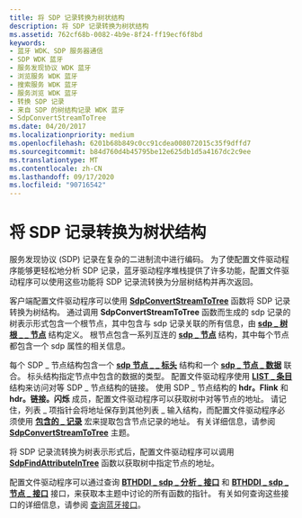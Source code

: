 ```yaml
---
title: 将 SDP 记录转换为树状结构
description: 将 SDP 记录转换为树状结构
ms.assetid: 762cf68b-0082-4b9e-8f24-ff19ecf6f8bd
keywords:
- 蓝牙 WDK、SDP 服务器通信
- SDP WDK 蓝牙
- 服务发现协议 WDK 蓝牙
- 浏览服务 WDK 蓝牙
- 搜索服务 WDK 蓝牙
- 服务浏览 WDK 蓝牙
- 转换 SDP 记录
- 来自 SDP 的树结构记录 WDK 蓝牙
- SdpConvertStreamToTree
ms.date: 04/20/2017
ms.localizationpriority: medium
ms.openlocfilehash: 6201b68b849c0cc91cdea008072015c35f9dffd7
ms.sourcegitcommit: b84d760d4b45795be12e625db1d5a4167dc2c9ee
ms.translationtype: MT
ms.contentlocale: zh-CN
ms.lasthandoff: 09/17/2020
ms.locfileid: "90716542"
---
```

# <a name="converting-sdp-records-to-a-tree-structure"></a>将 SDP 记录转换为树状结构


服务发现协议 (SDP) 记录在复杂的二进制流中进行编码。 为了使配置文件驱动程序能够更轻松地分析 SDP 记录，蓝牙驱动程序堆栈提供了许多功能，配置文件驱动程序可以使用这些功能将 SDP 记录流转换为分层树结构并再次返回。

客户端配置文件驱动程序可以使用 [**SdpConvertStreamToTree**](/windows-hardware/drivers/ddi/bthsdpddi/nc-bthsdpddi-pconvertstreamtotree) 函数将 SDP 记录转换为树结构。 通过调用 **SdpConvertStreamToTree** 函数而生成的 sdp 记录的树表示形式包含一个根节点，其中包含与 sdp 记录关联的所有信息，由 [**sdp \_ 树根 \_ \_ 节点**](/windows-hardware/drivers/ddi/sdpnode/ns-sdpnode-_sdp_tree_root_node) 结构定义。 根节点包含一系列互连的 [**sdp \_ 节点**](/windows-hardware/drivers/ddi/sdpnode/ns-sdpnode-_sdp_node) 结构，其中每个节点都包含一个 sdp 属性的相关信息。

每个 SDP \_ 节点结构包含一个 [**sdp 节点 \_ \_ 标头**](/windows-hardware/drivers/ddi/sdpnode/ns-sdpnode-_sdp_node_header) 结构和一个 [**sdp \_ 节点 \_ 数据**](/windows-hardware/drivers/ddi/sdpnode/ns-sdpnode-_sdp_node_data) 联合。 标头结构指定节点中包含的数据的类型。 配置文件驱动程序使用 [**LIST \_ 条目**](/windows/win32/api/ntdef/ns-ntdef-_list_entry) 结构来访问对等 SDP \_ 节点结构的链接。 使用 SDP \_ 节点结构的 **hdr。Flink** 和 **hdr。链接。闪烁** 成员，配置文件驱动程序可以获取树中对等节点的地址。 请记住，列表 \_ 项指针会将地址保存到其他列表 \_ 输入结构，而配置文件驱动程序必须使用 [**包含的 \_ 记录**](../kernel/mm-bad-pointer.md) 宏来提取包含节点记录的地址。 有关详细信息，请参阅 [**SdpConvertStreamToTree**](/windows-hardware/drivers/ddi/bthsdpddi/nc-bthsdpddi-pconvertstreamtotree) 主题。

将 SDP 记录流转换为树表示形式后，配置文件驱动程序可以调用 [**SdpFindAttributeInTree**](/windows-hardware/drivers/ddi/sdplib/nf-sdplib-sdpfindattributeintree) 函数以获取树中指定节点的地址。

配置文件驱动程序可以通过查询 [**BTHDDI \_ sdp \_ 分析 \_ 接口**](/windows-hardware/drivers/ddi/bthsdpddi/ns-bthsdpddi-_bthddi_sdp_parse_interface) 和 [**BTHDDI \_ sdp \_ 节点 \_ 接口**](/windows-hardware/drivers/ddi/bthsdpddi/ns-bthsdpddi-_bthddi_sdp_node_interface) 接口，来获取本主题中讨论的所有函数的指针。 有关如何查询这些接口的详细信息，请参阅 [查询蓝牙接口](querying-for-bluetooth-interfaces.md)。

 

